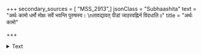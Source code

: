 +++
secondary_sources = [ "MSS_2913",]
jsonClass = "Subhaashita"
text = "अर्थः कामो धर्मो मोक्षः सर्वे भवन्ति पुरुषस्य।  \nतावद्यावत् पीडां जाठरवह्निर्न विदधाति॥"
title = "अर्थः कामो"

+++

<details><summary>Text</summary>

अर्थः कामो धर्मो मोक्षः सर्वे भवन्ति पुरुषस्य।  
तावद्यावत् पीडां जाठरवह्निर्न विदधाति॥
</details>
